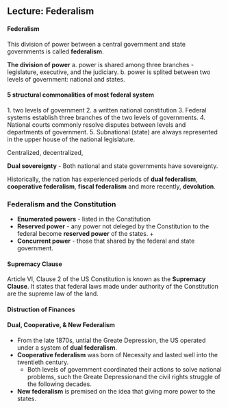 ## Lecture: Federalism

#### Federalism
This division of power between a central government and state governments is
called **federalism**.

**The division of power**
a. power is shared among three branches - legislature, executive, and the judiciary.
b. power is splited between two levels of government: national and states.

#### 5 structural commonalities of most federal system
1\. two levels of government
2\. a written national constitution
3\. Federal systems establish three branches of the two levels of governments.
4\. National courts commonly resolve disputes between levels and departments of government.
5\. Subnational (state) are always represented in the upper house of the national legislature.

Centralized, decentralized,

**Dual sovereignty** - Both national and state governments have sovereignty.

Historically, the nation has experienced periods of **dual federalism**, **cooperative federalism**, **fiscal federalism** and more recently, **devolution**.

### Federalism and the Constitution
+ **Enumerated powers** - listed in the Constitution
+ **Reserved power** - any power not deleged by the Constitution to the federal become **reserved power** of the states.
  +
+ **Concurrent power** - those that shared by the federal and state government.

#### Supremacy Clause
Article VI, Clause 2 of the US Constitution is known as the **Supremacy Clause**. It states that federal laws made under authority of the Constitution are the supreme law of the land.

#### Distruction of Finances

#### Dual, Cooperative, & New Federalism
+ From the late 1870s, untial the Greate Depression, the US operated under a system of **dual federalism**.
+ **Cooperative federalism** was born of Necessity and lasted well into the twentieth century.
  + Both levels of government coordinated their actions to solve national problems, such the Greate Depressionand the civil rights struggle of the following decades.
+ **New federalism** is premised on the idea that giving more power to the states.
